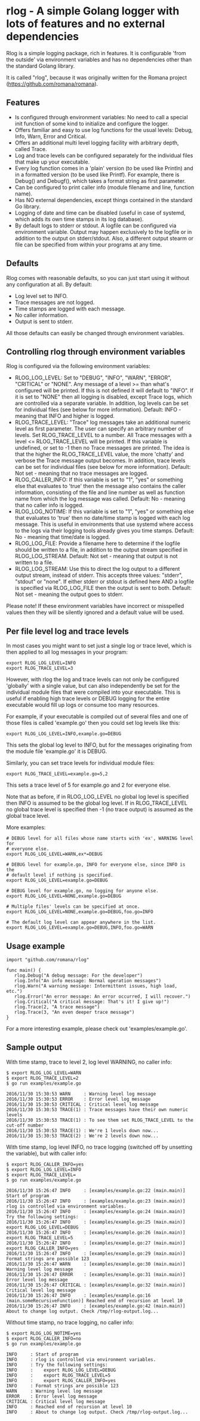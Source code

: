 # rlog - A simple Golang logger with lots of features and no external dependencies

Rlog is a simple logging package, rich in features. It is configurable 'from
the outside' via environment variables and has no dependencies other than the
standard Golang library.

It is called "rlog", because it was originally written for the Romana project
(https://github.com/romana/romana).


## Features

* Is configured through environment variables: No need to call a special
  init function of some kind to initialize and configure the logger.
* Offers familiar and easy to use log functions for the usual levels: Debug,
  Info, Warn, Error and Critical.
* Offers an additional multi level logging facility with arbitrary depth,
  called Trace.
* Log and trace levels can be configured separately for the individual files
  that make up your executable.
* Every log function comes in a 'plain' version (to be used like Println)
  and in a formatted version (to be used like Printf). For example, there
  is Debug() and Debugf(), which takes a format string as first parameter.
* Can be configured to print caller info (module filename and line, function
  name).
* Has NO external dependencies, except things contained in the standard Go
  library.
* Logging of date and time can be disabled (useful in case of systemd, which
  adds its own time stamps in its log database).
* By default logs to stderr or stdout. A logfile can be configured via
  environment variable. Output may happen exclusively to the logfile or in
  addition to the output on stderr/stdout. Also, a different output stearm
  or file can be specified from within your programs at any time.


## Defaults

Rlog comes with reasonable defaults, so you can just start using it without any
configuration at all. By default:

* Log level set to INFO.
* Trace messages are not logged.
* Time stamps are logged with each message.
* No caller information.
* Output is sent to stderr.
  
All those defaults can easily be changed through environment variables.


## Controlling rlog through environment variables

Rlog is configured via the following environment variables:

* RLOG_LOG_LEVEL:   Set to "DEBUG", "INFO", "WARN", "ERROR", "CRITICAL"
                    or "NONE".
                    Any message of a level >= than what's configured will
                    be printed. If this is not defined it will default to
                    "INFO". If it is set to "NONE" then all logging is
                    disabled, except Trace logs, which are controlled via a
                    separate variable. In addition, log levels can be set
                    for individual files (see below for more information).
                    Default: INFO - meaning that INFO and higher is logged.
* RLOG_TRACE_LEVEL: "Trace" log messages take an additional numeric level as
                    first parameter. The user can specify an arbitrary
                    number of levels. Set RLOG_TRACE_LEVEL to a number. All
                    Trace messages with a level <= RLOG_TRACE_LEVEL will be
                    printed. If this variable is undefined, or set to -1
                    then no Trace messages are printed. The idea is that the
                    higher the RLOG_TRACE_LEVEL value, the more 'chatty' and
                    verbose the Trace message output becomes. In addition,
                    trace levels can be set for individual files (see below
                    for more information).
                    Default: Not set - meaning that no trace messages are
                    logged.
* RLOG_CALLER_INFO: If this variable is set to "1", "yes" or something else
                    that evaluates to 'true' then the message also contains
                    the caller information, consisting of the file and line
                    number as well as function name from which the log
                    message was called.
                    Default: No - meaning that no caller info is logged.
* RLOG_LOG_NOTIME:  If this variable is set to "1", "yes" or something else
                    that evaluates to 'true' then no date/time stamp is
                    logged with each log message. This is useful in
                    environments that use systemd where access to the logs
                    via their logging tools already gives you time stamps.
                    Default: No - meaning that time/date is logged.
* RLOG_LOG_FILE:    Provide a filename here to determine if the logfile
                    should be written to a file, in addition to the output
                    stream specified in RLOG_LOG_STREAM.
                    Default: Not set - meaning that output is not written to
                    a file.
* RLOG_LOG_STREAM:  Use this to direct the log output to a different output
                    stream, instead of stderr. This accepts three values:
                    "stderr", "stdout" or "none". If either stderr or stdout
                    is defined here AND a logfile is specified via
                    RLOG_LOG_FILE then the output is sent to both.
                    Default: Not set - meaning the output goes to stderr.

Please note! If these environment variables have incorrect or misspelled
values then they will be silently ignored and a default value will be used.


## Per file level log and trace levels

In most cases you might want to set just a single log or trace level, which is
then applied to all log messages in your program:

    export RLOG_LOG_LEVEL=INFO
    export RLOG_TRACE_LEVEL=3

However, with rlog the log and trace levels can not only be configured
'globally' with a single value, but can also independently be set for the
individual module files that were compiled into your executable. This is useful
if enabling high trace levels or DEBUG logging for the entire executable would
fill up logs or consume too many resources.

For example, if your executable is compiled out of several files and one of
those files is called 'example.go' then you could set log levels like this:

    export RLOG_LOG_LEVEL=INFO,example.go=DEBUG

This sets the global log level to INFO, but for the messages originating from
the module file 'example.go' it is DEBUG.

Similarly, you can set trace levels for individual module files:

    export RLOG_TRACE_LEVEL=example.go=5,2

This sets a trace level of 5 for example.go and 2 for everyone else.

Note that as before, if in RLOG_LOG_LEVEL no global log level is specified then
INFO is assumed to be the global log level. If in RLOG_TRACE_LEVEL no global
trace level is specified then -1 (no trace output) is assumed as the global
trace level.

More examples:

    # DEBUG level for all files whose name starts with 'ex', WARNING level for
    # everyone else.
    export RLOG_LOG_LEVEL=WARN,ex*=DEBUG

    # DEBUG level for example.go, INFO for everyone else, since INFO is the
    # default level if nothing is specified.
    export RLOG_LOG_LEVEL=example.go=DEBUG

    # DEBUG level for example.go, no logging for anyone else.
    export RLOG_LOG_LEVEL=NONE,example.go=DEBUG

    # Multiple files' levels can be specified at once.
    export RLOG_LOG_LEVEL=NONE,example.go=DEBUG,foo.go=INFO

    # The default log level can appear anywhere in the list.
    export RLOG_LOG_LEVEL=example.go=DEBUG,INFO,foo.go=WARN


## Usage example

    import "github.com/romana/rlog"

    func main() {
 	   rlog.Debug("A debug message: For the developer")
 	   rlog.Info("An info message: Normal operation messages")
 	   rlog.Warn("A warning message: Intermittent issues, high load, etc.")
 	   rlog.Error("An error message: An error occurred, I will recover.")
 	   rlog.Critical("A critical message: That's it! I give up!")
 	   rlog.Trace(2, "A trace message")
 	   rlog.Trace(3, "An even deeper trace message")
    }

For a more interesting example, please check out 'examples/example.go'.


## Sample output

With time stamp, trace to level 2, log level WARNING, no caller info:

    $ export RLOG_LOG_LEVEL=WARN
    $ export RLOG_TRACE_LEVEL=2
    $ go run examples/example.go

    2016/11/30 15:30:53 WARN     : Warning level log message
    2016/11/30 15:30:53 ERROR    : Error level log message
    2016/11/30 15:30:53 CRITICAL : Critical level log message
    2016/11/30 15:30:53 TRACE(1) : Trace messages have their own numeric levels
    2016/11/30 15:30:53 TRACE(1) : To see them set RLOG_TRACE_LEVEL to the cut-off number
    2016/11/30 15:30:53 TRACE(1) : We're 1 levels down now...
    2016/11/30 15:30:53 TRACE(2) : We're 2 levels down now...

With time stamp, log level INFO, no trace logging (switched off by unsetting
the variable), but with caller info:

    $ export RLOG_CALLER_INFO=yes
    $ export RLOG_LOG_LEVEL=INFO
    $ export RLOG_TRACE_LEVEL=
    $ go run examples/example.go

    2016/11/30 15:26:47 INFO     : [examples/example.go:22 (main.main)] Start of program
    2016/11/30 15:26:47 INFO     : [examples/example.go:23 (main.main)] rlog is controlled via environment variables.
    2016/11/30 15:26:47 INFO     : [examples/example.go:24 (main.main)] Try the following settings:
    2016/11/30 15:26:47 INFO     : [examples/example.go:25 (main.main)]    export RLOG_LOG_LEVEL=DEBUG
    2016/11/30 15:26:47 INFO     : [examples/example.go:26 (main.main)]    export RLOG_TRACE_LEVEL=5
    2016/11/30 15:26:47 INFO     : [examples/example.go:27 (main.main)]    export RLOG_CALLER_INFO=yes
    2016/11/30 15:26:47 INFO     : [examples/example.go:29 (main.main)] Format strings are possible 123
    2016/11/30 15:26:47 WARN     : [examples/example.go:30 (main.main)] Warning level log message
    2016/11/30 15:26:47 ERROR    : [examples/example.go:31 (main.main)] Error level log message
    2016/11/30 15:26:47 CRITICAL : [examples/example.go:32 (main.main)] Critical level log message
    2016/11/30 15:26:47 INFO     : [examples/example.go:16 (main.someRecursiveFunction)] Reached end of recursion at level 10
    2016/11/30 15:26:47 INFO     : [examples/example.go:42 (main.main)] About to change log output. Check /tmp/rlog-output.log...


Without time stamp, no trace logging, no caller info:

    $ export RLOG_LOG_NOTIME=yes
    $ export RLOG_CALLER_INFO=no
    $ go run examples/example.go

    INFO     : Start of program
    INFO     : rlog is controlled via environment variables.
    INFO     : Try the following settings:
    INFO     :    export RLOG_LOG_LEVEL=DEBUG
    INFO     :    export RLOG_TRACE_LEVEL=5
    INFO     :    export RLOG_CALLER_INFO=yes
    INFO     : Format strings are possible 123
    WARN     : Warning level log message
    ERROR    : Error level log message
    CRITICAL : Critical level log message
    INFO     : Reached end of recursion at level 10
    INFO     : About to change log output. Check /tmp/rlog-output.log...

